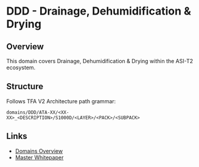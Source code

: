 # DDD - Drainage, Dehumidification & Drying

## Overview

This domain covers Drainage, Dehumidification & Drying within the ASI-T2 ecosystem.

## Structure

Follows TFA V2 Architecture path grammar:
```
domains/DDD/ATA-XX/<XX-XX>_<DESCRIPTION>/S1000D/<LAYER>/<PACK>/<SUBPACK>
```

## Links

- [Domains Overview](../README.md)
- [Master Whitepaper](../../README.md)
